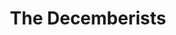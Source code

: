 ---
title: "The Decemberists"
summary: "The Decemberists are an American indie rock band from Portland, Oregon. The band consists of Colin Meloy , Chris Funk , Jenny Conlee , Nate Query , and John Moen .
Their debut EP, 5 Songs, was self-released in 2001. Their eighth and latest full-length album I'll Be Your Girl was released on March 16, 2018, by Capitol Records, and is the band's fifth record with the label.
In addition to their lyrics, which often focus on historical incidents and/or folklore, the Decemberists are also well known for their eclectic live shows. Audience participation is a part of each performance, typically during encores. The band stages whimsical reenactments of sea battles and other centuries-old events, typically of regional interest, or acts out songs with members of the crowd.
In 2011, the track \"Down by the Water\" from the album The King Is Dead was nominated for Best Rock Song at the 54th Grammy Awards."
image: "the-decemberists.jpg"
apple_music_artist_url: "https://music.apple.com/gb/artist/the-decemberists/3205453"
wikipedia_url: "https://en.wikipedia.org/wiki/The_Decemberists"
---